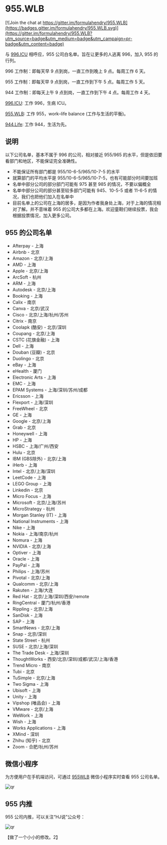 # 955.WLB

[![Join the chat at https://gitter.im/formulahendry/955.WLB](https://badges.gitter.im/formulahendry/955.WLB.svg)](https://gitter.im/formulahendry/955.WLB?utm_source=badge&utm_medium=badge&utm_campaign=pr-badge&utm_content=badge)

与 [996.ICU](https://github.com/996icu/996.ICU) 相呼应，955 公司白名单。旨在让更多的人逃离 996，加入 955 的行列。

996 工作制：即每天早 9 点到岗，一直工作到晚上 9 点。每周工作 6 天。

955 工作制：即每天早 9 点到岗，一直工作到下午 5 点。每周工作 5 天。

944 工作制：即每天上午 9 点到岗，一直工作到下午 4 点。每周工作 4 天。

[996.ICU](https://github.com/996icu/996.ICU): 工作 996，生病 ICU。

[955.WLB](https://github.com/formulahendry/955.WLB): 工作 955，work–life balance (工作与生活的平衡)。

[944.Life](https://github.com/formulahendry/944.Life): 工作 944，生活为先。

## 说明

以下公司名单，基本不属于 996 的公司，相对接近 955/965 的水平，但是依旧要看部门和地区，不能保证完全准确性。

* 不能保证所有部门都是 955/10-6-5/965/10-7-5 的水平
* 就算部门的平均水平是 955/10-6-5/965/10-7-5，也有可能部分时间要加班
* 名单中部分公司的部分部门可能有 975 甚至 985 的情况，不要以偏概全
* 名单中部分公司的部分甚至较多部门可能有 945、10-5-5 或者 11-6-5 的情况，我们也把他们加入在名单中
* 目前名单上的公司在上海的居多，是因为作者我身处上海，对于上海的情况相对了解。并不意味着 955 的公司大多都在上海。欢迎童鞋们继续投票，我会根据投票情况，加入更多公司。

## 955 的公司名单

* Afterpay - 上海
* Airbnb - 北京
* Amazon - 北京/上海
* AMD - 上海
* Apple - 北京/上海
* ArcSoft - 杭州
* ARM - 上海
* Autodesk - 北京/上海
* Booking - 上海
* Calix - 南京
* Canva - 北京/武汉
* Cisco - 北京/上海/杭州/苏州
* Citrix - 南京
* Coolapk (酷安) - 北京/深圳
* Coupang - 北京/上海
* CSTC (花旗金融) - 上海
* Dell - 上海
* Douban (豆瓣) - 北京
* Duolingo - 北京
* eBay - 上海
* eHealth - 厦门
* Electronic Arts - 上海
* EMC - 上海
* EPAM Systems - 上海/深圳/苏州/成都
* Ericsson - 上海
* Flexport - 上海/深圳
* FreeWheel - 北京
* GE - 上海
* Google - 北京/上海
* Grab - 北京
* Honeywell - 上海
* HP - 上海
* HSBC - 上海/广州/西安
* Hulu - 北京
* IBM (GBS除外) - 北京/上海
* iHerb - 上海
* Intel - 北京/上海/深圳
* LeetCode - 上海
* LEGO Group - 上海
* Linkedin - 北京
* Micro Focus - 上海
* Microsoft - 北京/上海/苏州
* MicroStrategy - 杭州
* Morgan Stanley (IT) - 上海
* National Instruments - 上海
* Nike - 上海
* Nokia - 上海/南京/杭州
* Nomura - 上海
* NVIDIA - 北京/上海
* Optiver - 上海
* Oracle - 上海
* PayPal - 上海
* Philips - 上海/苏州
* Pivotal - 北京/上海
* Qualcomm - 北京/上海
* Rakuten - 上海/大连
* Red Hat - 北京/上海/深圳/西安/remote
* RingCentral - 厦门/杭州/香港
* Rippling - 北京/上海
* SanDisk - 上海
* SAP - 上海
* SmartNews - 北京/上海
* Snap - 北京/深圳
* State Street - 杭州
* SUSE - 北京/上海/深圳
* The Trade Desk - 上海/深圳
* ThoughtWorks - 西安/北京/深圳/成都/武汉/上海/香港
* Trend Micro - 南京
* Tubi - 北京
* TuSimple - 北京/上海
* Two Sigma - 上海
* Ubisoft - 上海
* Unity - 上海
* Vipshop (唯品会) - 上海
* VMware - 北京/上海
* WeWork - 上海
* Wish - 上海
* Works Applications - 上海
* XMind - 深圳
* Zhihu (知乎) - 北京
* Zoom - 合肥/杭州/苏州

## 微信小程序

为方便用户在手机端访问，可通过 [955WLB](https://github.com/formulahendry/weapp-955-wlb) 微信小程序实时查看 955 公司名单。

![qr](https://s1.ax1x.com/2020/08/07/ahUfFx.jpg)

## 955 内推

955 公司内推，可以关注“HJ说”公众号：

![qr](https://s2.ax1x.com/2019/05/16/E7vSSJ.jpg)

【做了一个小小的修改。2】
